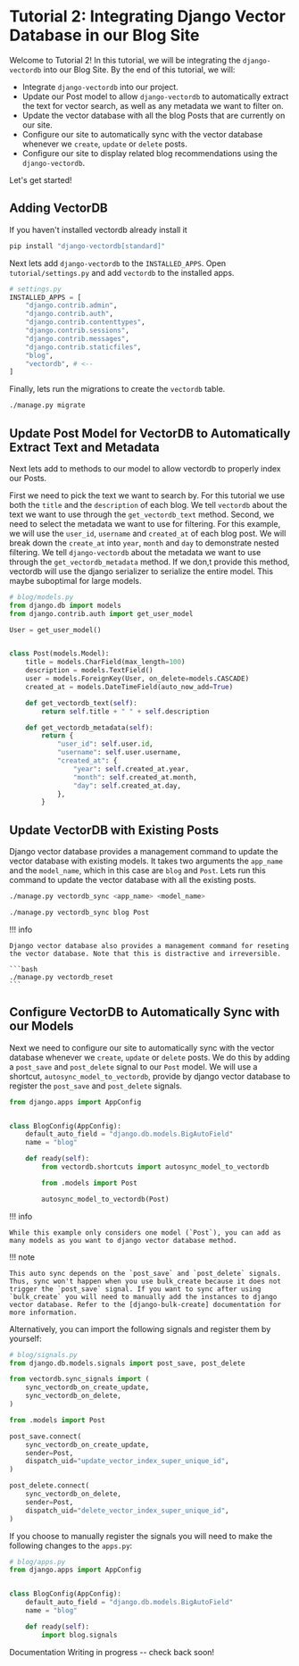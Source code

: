 # Tutorial 2: Integrating Django Vector Database in our Blog Site

Welcome to Tutorial 2! In this tutorial, we will be integrating the `django-vectordb` into our Blog Site. By the end of this tutorial, we will:

- Integrate `django-vectordb` into our project.
- Update our Post model to allow `django-vectordb` to automatically extract the text for vector search, as well as any metadata we want to filter on.
- Update the vector database with all the blog Posts that are currently on our site.
- Configure our site to automatically sync with the vector database whenever we `create`, `update` or `delete` posts.
- Configure our site to display related blog recommendations using the `django-vectordb`.

Let's get started!

## Adding VectorDB

If you haven't installed vectordb already install it

```bash
pip install "django-vectordb[standard]"
```

Next lets add `django-vectordb` to the `INSTALLED_APPS`. Open `tutorial/settings.py` and add `vectordb` to the installed apps.

```python title="tutorial/settings.py" hl_lines="10"
# settings.py
INSTALLED_APPS = [
    "django.contrib.admin",
    "django.contrib.auth",
    "django.contrib.contenttypes",
    "django.contrib.sessions",
    "django.contrib.messages",
    "django.contrib.staticfiles",
    "blog",
    "vectordb", # <--
]
```

Finally, lets run the migrations to create the `vectordb` table.

```bash
./manage.py migrate
```

## Update Post Model for VectorDB to Automatically Extract Text and Metadata

Next lets add to methods to our model to allow vectordb to properly index our Posts.

First we need to pick the text we want to search by. For this tutorial we use both the `title` and the `description` of each blog. We tell `vectordb` about the text we want to use through the `get_vectordb_text` method.
Second, we need to select the metadata we want to use for filtering. For this example, we will use the `user_id`, `username` and `created_at` of each blog post. We will break down the `create_at` into `year`, `month` and `day` to demonstrate nested filtering. We tell `django-vectordb` about the metadata we want to use through the `get_vectordb_metadata` method. If we don,t provide this method, vectordb will use the django serializer to serialize the entire model. This maybe suboptimal for large models.

```python title="blog/models.py" linenums="1" hl_lines="14-26"
# blog/models.py
from django.db import models
from django.contrib.auth import get_user_model

User = get_user_model()


class Post(models.Model):
    title = models.CharField(max_length=100)
    description = models.TextField()
    user = models.ForeignKey(User, on_delete=models.CASCADE)
    created_at = models.DateTimeField(auto_now_add=True)

    def get_vectordb_text(self):
        return self.title + " " + self.description

    def get_vectordb_metadata(self):
        return {
            "user_id": self.user.id,
            "username": self.user.username,
            "created_at": {
                "year": self.created_at.year,
                "month": self.created_at.month,
                "day": self.created_at.day,
            },
        }
```

## Update VectorDB with Existing Posts

Django vector database provides a management command to update the vector database with existing models. It takes two arguments the `app_name` and the `model_name`, which in this case are `blog` and `Post`.
Lets run this command to update the vector database with all the existing posts.

```bash
./manage.py vectordb_sync <app_name> <model_name>
```

```bash
./manage.py vectordb_sync blog Post
```

!!! info

    Django vector database also provides a management command for reseting the vector database. Note that this is distractive and irreversible.

    ```bash
    ./manage.py vectordb_reset
    ```

## Configure VectorDB to Automatically Sync with our Models

Next we need to configure our site to automatically sync with the vector database whenever we `create`, `update` or `delete` posts. We do this by adding a `post_save` and `post_delete` signal to our `Post` model. We will use a shortcut, `autosync_model_to_vectordb`, provide by django vector database to register the `post_save` and `post_delete` signals.

```python title="blog/apps.py" linenums="1" hl_lines="8-14"
from django.apps import AppConfig


class BlogConfig(AppConfig):
    default_auto_field = "django.db.models.BigAutoField"
    name = "blog"

    def ready(self):
        from vectordb.shortcuts import autosync_model_to_vectordb

        from .models import Post

        autosync_model_to_vectordb(Post)
```

!!! info

    While this example only considers one model (`Post`), you can add as many models as you want to django vector database method.

!!! note

    This auto sync depends on the `post_save` and `post_delete` signals. Thus, sync won't happen when you use bulk_create because it does not trigger the `post_save` signal. If you want to sync after using `bulk_create` you will need to manually add the instances to django vector database. Refer to the [django-bulk-create] documentation for more information.

Alternatively, you can import the following signals and register them by yourself:

```python linenums="1" title="blog/signals.py"
# blog/signals.py
from django.db.models.signals import post_save, post_delete

from vectordb.sync_signals import (
    sync_vectordb_on_create_update,
    sync_vectordb_on_delete,
)

from .models import Post

post_save.connect(
    sync_vectordb_on_create_update,
    sender=Post,
    dispatch_uid="update_vector_index_super_unique_id",
)

post_delete.connect(
    sync_vectordb_on_delete,
    sender=Post,
    dispatch_uid="delete_vector_index_super_unique_id",
)
```

If you choose to manually register the signals you will need to make the following changes to the `apps.py`:

```python linenums="1" title="blog/apps.py" hl_lines="9 10"
# blog/apps.py
from django.apps import AppConfig


class BlogConfig(AppConfig):
    default_auto_field = "django.db.models.BigAutoField"
    name = "blog"

    def ready(self):
        import blog.signals
```

Documentation Writing in progress -- check back soon!

[django-bulk-create]: https://docs.djangoproject.com/en/4.2/ref/models/querysets/#bulk-create

